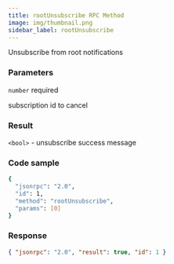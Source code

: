 ```yaml
---
title: rootUnsubscribe RPC Method
image: img/thumbnail.png
sidebar_label: rootUnsubscribe
---
```

Unsubscribe from root notifications

### Parameters

`number` required

subscription id to cancel

### Result

`<bool>` - unsubscribe success message

### Code sample

```bash
{
  "jsonrpc": "2.0",
  "id": 1,
  "method": "rootUnsubscribe",
  "params": [0]
}
```


### Response

```json
{ "jsonrpc": "2.0", "result": true, "id": 1 }
```

